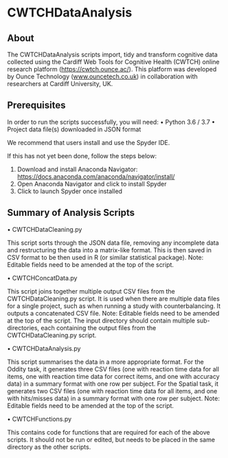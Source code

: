 # CWTCHDataAnalysis

## About 
The CWTCHDataAnalysis scripts import, tidy and transform cognitive data collected using the Cardiff Web Tools for Cognitive Health (CWTCH) online research platform (https://cwtch.ounce.ac/). This platform was developed by Ounce Technology (www.ouncetech.co.uk) in collaboration with researchers at Cardiff University, UK. 

## Prerequisites
In order to run the scripts successfully, you will need:
•	Python 3.6 / 3.7 
•	Project data file(s) downloaded in JSON format

We recommend that users install and use the Spyder IDE. 

If this has not yet been done, follow the steps below:
1.	Download and install Anaconda Navigator: https://docs.anaconda.com/anaconda/navigator/install/
2.	Open Anaconda Navigator and click to install Spyder
3.	Click to launch Spyder once installed

## Summary of Analysis Scripts

•	CWTCHDataCleaning.py

This script sorts through the JSON data file, removing any incomplete data and restructuring the data into a matrix-like format. This is then saved in CSV format to be then used in R (or similar statistical package). Note: Editable fields need to be amended at the top of the script.

•	CWTCHConcatData.py

This script joins together multiple output CSV files from the CWTCHDataCleaning.py script. It is used when there are multiple data files for a single project, such as when running a study with counterbalancing. It outputs a concatenated CSV file. Note: Editable fields need to be amended at the top of the script. The input directory should contain multiple sub-directories, each containing the output files from the CWTCHDataCleaning.py script.

•	CWTCHDataAnalysis.py

This script summarises the data in a more appropriate format. For the Oddity task, it generates three CSV files (one with reaction time data for all items, one with reaction time data for correct items, and one with accuracy data) in a summary format with one row per subject. For the Spatial task, it generates two CSV files (one with reaction time data for all items, and one with hits/misses data) in a summary format with one row per subject. Note: Editable fields need to be amended at the top of the script.

•	CWTCHFunctions.py

This contains code for functions that are required for each of the above scripts. It should not be run or edited, but needs to be placed in the same directory as the other scripts.

